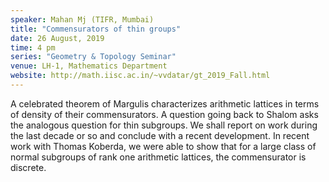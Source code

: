 ```yaml
---
speaker: Mahan Mj (TIFR, Mumbai)
title: "Commensurators of thin groups"
date: 26 August, 2019
time: 4 pm
series: "Geometry & Topology Seminar"
venue: LH-1, Mathematics Department
website: http://math.iisc.ac.in/~vvdatar/gt_2019_Fall.html
---
```


A celebrated theorem of Margulis characterizes arithmetic lattices in terms of density of their commensurators. 
A question going back to Shalom asks the analogous question for thin subgroups. We shall report on work during the 
last decade or so and conclude with a recent development. In recent work with Thomas Koberda, we were able to show 
that for a large class of normal subgroups of rank one arithmetic lattices, the commensurator is discrete.
